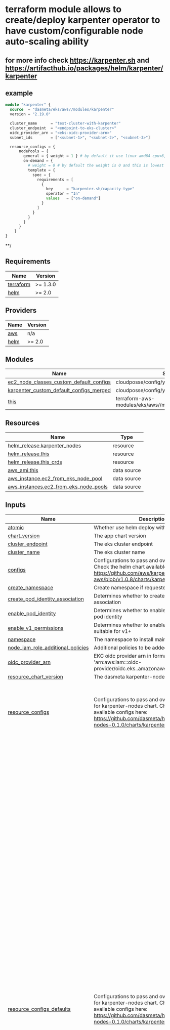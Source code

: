 
<!-- BEGINNING OF PRE-COMMIT-TERRAFORM DOCS HOOK -->

 # terraform module allows to create/deploy karpenter operator to have custom/configurable node auto-scaling ability
## for more info check https://karpenter.sh and https://artifacthub.io/packages/helm/karpenter/karpenter

## example
```terraform
module "karpenter" {
  source  = "dasmeta/eks/aws//modules/karpenter"
  version = "2.19.0"

  cluster_name      = "test-cluster-with-karpenter"
  cluster_endpoint  = "<endpoint-to-eks-cluster>"
  oidc_provider_arn = "<eks-oidc-provider-arn>"
  subnet_ids        = ["<subnet-1>", "<subnet-2>", "<subnet-3>"]

  resource_configs = {
      nodePools = {
        general = { weight = 1 } # by default it use linux amd64 cpu<6, memory<10000Mi, >2 generation and  ["spot", "on-demand"] type nodes so that it tries to get spot at first and if no then on-demand
        on-demand = {
          # weight = 0 # by default the weight is 0 and this is lowest priority, we can schedule pod in this not
          template = {
            spec = {
              requirements = [
                {
                  key      = "karpenter.sh/capacity-type"
                  operator = "In"
                  values   = ["on-demand"]
                }
              ]
            }
          }
        }
      }
    }
}
```

**/

## Requirements

| Name | Version |
|------|---------|
| <a name="requirement_terraform"></a> [terraform](#requirement\_terraform) | >= 1.3.0 |
| <a name="requirement_helm"></a> [helm](#requirement\_helm) | >= 2.0 |

## Providers

| Name | Version |
|------|---------|
| <a name="provider_aws"></a> [aws](#provider\_aws) | n/a |
| <a name="provider_helm"></a> [helm](#provider\_helm) | >= 2.0 |

## Modules

| Name | Source | Version |
|------|--------|---------|
| <a name="module_ec2_node_classes_custom_default_configs"></a> [ec2\_node\_classes\_custom\_default\_configs](#module\_ec2\_node\_classes\_custom\_default\_configs) | cloudposse/config/yaml//modules/deepmerge | 1.0.2 |
| <a name="module_karpenter_custom_default_configs_merged"></a> [karpenter\_custom\_default\_configs\_merged](#module\_karpenter\_custom\_default\_configs\_merged) | cloudposse/config/yaml//modules/deepmerge | 1.0.2 |
| <a name="module_this"></a> [this](#module\_this) | terraform-aws-modules/eks/aws//modules/karpenter | 20.34.0 |

## Resources

| Name | Type |
|------|------|
| [helm_release.karpenter_nodes](https://registry.terraform.io/providers/hashicorp/helm/latest/docs/resources/release) | resource |
| [helm_release.this](https://registry.terraform.io/providers/hashicorp/helm/latest/docs/resources/release) | resource |
| [helm_release.this_crds](https://registry.terraform.io/providers/hashicorp/helm/latest/docs/resources/release) | resource |
| [aws_ami.this](https://registry.terraform.io/providers/hashicorp/aws/latest/docs/data-sources/ami) | data source |
| [aws_instance.ec2_from_eks_node_pool](https://registry.terraform.io/providers/hashicorp/aws/latest/docs/data-sources/instance) | data source |
| [aws_instances.ec2_from_eks_node_pools](https://registry.terraform.io/providers/hashicorp/aws/latest/docs/data-sources/instances) | data source |

## Inputs

| Name | Description | Type | Default | Required |
|------|-------------|------|---------|:--------:|
| <a name="input_atomic"></a> [atomic](#input\_atomic) | Whether use helm deploy with --atomic flag | `bool` | `false` | no |
| <a name="input_chart_version"></a> [chart\_version](#input\_chart\_version) | The app chart version | `string` | `"1.3.3"` | no |
| <a name="input_cluster_endpoint"></a> [cluster\_endpoint](#input\_cluster\_endpoint) | The eks cluster endpoint | `string` | n/a | yes |
| <a name="input_cluster_name"></a> [cluster\_name](#input\_cluster\_name) | The eks cluster name | `string` | n/a | yes |
| <a name="input_configs"></a> [configs](#input\_configs) | Configurations to pass and override default ones. Check the helm chart available configs here: https://github.com/aws/karpenter-provider-aws/blob/v1.0.8/charts/karpenter/values.yaml | `any` | `{}` | no |
| <a name="input_create_namespace"></a> [create\_namespace](#input\_create\_namespace) | Create namespace if requested | `bool` | `true` | no |
| <a name="input_create_pod_identity_association"></a> [create\_pod\_identity\_association](#input\_create\_pod\_identity\_association) | Determines whether to create pod identity association | `bool` | `true` | no |
| <a name="input_enable_pod_identity"></a> [enable\_pod\_identity](#input\_enable\_pod\_identity) | Determines whether to enable support for EKS pod identity | `bool` | `true` | no |
| <a name="input_enable_v1_permissions"></a> [enable\_v1\_permissions](#input\_enable\_v1\_permissions) | Determines whether to enable permissions suitable for v1+ | `bool` | `true` | no |
| <a name="input_namespace"></a> [namespace](#input\_namespace) | The namespace to install main helm. | `string` | `"karpenter"` | no |
| <a name="input_node_iam_role_additional_policies"></a> [node\_iam\_role\_additional\_policies](#input\_node\_iam\_role\_additional\_policies) | Additional policies to be added to the IAM role | `any` | `{}` | no |
| <a name="input_oidc_provider_arn"></a> [oidc\_provider\_arn](#input\_oidc\_provider\_arn) | EKC oidc provider arn in format 'arn:aws:iam::<account-id>:oidc-provider/oidc.eks.<region>.amazonaws.com/id/<oidc-id>'. | `string` | n/a | yes |
| <a name="input_resource_chart_version"></a> [resource\_chart\_version](#input\_resource\_chart\_version) | The dasmeta karpenter-nodes chart version | `string` | `"0.1.0"` | no |
| <a name="input_resource_configs"></a> [resource\_configs](#input\_resource\_configs) | Configurations to pass and override default ones for karpenter-nodes chart. Check the helm chart available configs here: https://github.com/dasmeta/helm/tree/karpenter-nodes-0.1.0/charts/karpenter-nodes | <pre>object({<br/>    ec2NodeClasses = optional(any, {}) # This is for additional node classes configuration, by default it creates ec2NodeClass resource named 'default' and this attaches to all nodepools based on var.resource_configs_defaults configs<br/>    nodePools      = optional(any, {}) # The nodepool resources definition, it uses some predefined/default values from var.resource_configs_defaults which can be customized, check helm chart or/and karpenter docs for schema/fields<br/>  })</pre> | `{}` | no |
| <a name="input_resource_configs_defaults"></a> [resource\_configs\_defaults](#input\_resource\_configs\_defaults) | Configurations to pass and override default ones for karpenter-nodes chart. Check the helm chart available configs here: https://github.com/dasmeta/helm/tree/karpenter-nodes-0.1.0/charts/karpenter-nodes | <pre>object({<br/>    nodeClass = optional(any, {<br/>      amiFamily          = null # if not specified the value will be identified based on eks managed nodes ami id, the valid values are for example "AL2", "AL2023"<br/>      detailedMonitoring = true<br/>      metadataOptions = {<br/>        httpEndpoint            = "enabled"<br/>        httpProtocolIPv6        = "disabled"<br/>        httpPutResponseHopLimit = 2 # This is changed to disable IMDS access from containers not on the host network<br/>        httpTokens              = "required"<br/>      }<br/>      blockDeviceMappings = [<br/>        {<br/>          deviceName = "/dev/xvda"<br/>          ebs = {<br/>            volumeSize = "100Gi"<br/>            volumeType = "gp3"<br/>            encrypted  = true<br/>          }<br/>        }<br/>      ]<br/>    })<br/>    nodeClassRef = optional(any, {<br/>      group = "karpenter.k8s.aws"<br/>      kind  = "EC2NodeClass"<br/>      name  = "default"<br/>    }),<br/>    requirements = optional(any, [<br/>      {<br/>        key      = "karpenter.k8s.aws/instance-cpu"<br/>        operator = "Lt"<br/>        values   = ["9"] # <=8 core cpu nodes<br/>      },<br/>      {<br/>        key      = "karpenter.k8s.aws/instance-memory"<br/>        operator = "Lt"<br/>        values   = ["33000"] # <=32 Gb memory nodes<br/>      },<br/>      {<br/>        key      = "karpenter.k8s.aws/instance-cpu"<br/>        operator = "Gt"<br/>        values   = ["1"] # > core cpu nodes<br/>      },<br/>      {<br/>        key      = "karpenter.k8s.aws/instance-memory"<br/>        operator = "Gt"<br/>        values   = ["2000"] #  >2Gb Gb memory nodes as k8s struggles to start small ones<br/>      },<br/>      {<br/>        key      = "karpenter.k8s.aws/instance-generation"<br/>        operator = "Gt"<br/>        values   = ["2"] # generation of ec2 instances >2 (like t3a.medium) are more performance and effectiveness<br/>      },<br/>      {<br/>        key      = "kubernetes.io/arch"<br/>        operator = "In"<br/>        values   = ["amd64"] # amd64 linux is main platform arch we will use<br/>      },<br/>      {<br/>        key      = "karpenter.sh/capacity-type"<br/>        operator = "In"<br/>        values   = ["spot", "on-demand"] # both spot and on-demand nodes, it will look at first available spot and if no then on-demand<br/>      }<br/>    ])<br/>    disruption = optional(any, {<br/>      consolidationPolicy = "WhenEmptyOrUnderutilized"<br/>      consolidateAfter    = "3m" # the frequency how often karpenter will check and colocate/disrupt nodes<br/>      budgets = [<br/>        { nodes : "10%" } # allows karpenter to only deprovision/disrupt/recreate 10% of nodes at a time for consolidation/cost-optimization, to have more stable workloads<br/>      ]<br/>    }),<br/>    limits = optional(any, {<br/>      cpu = 10<br/>    })<br/>  })</pre> | `{}` | no |
| <a name="input_subnet_ids"></a> [subnet\_ids](#input\_subnet\_ids) | VPC subnet ids used for default Ec2NodeClass as subnet selector. | `list(string)` | n/a | yes |
| <a name="input_wait"></a> [wait](#input\_wait) | Whether use helm deploy with --wait flag | `bool` | `true` | no |

## Outputs

| Name | Description |
|------|-------------|
| <a name="output_helm_metadata"></a> [helm\_metadata](#output\_helm\_metadata) | Helm release metadata |
| <a name="output_karpenter_data"></a> [karpenter\_data](#output\_karpenter\_data) | Karpenter data |
<!-- END OF PRE-COMMIT-TERRAFORM DOCS HOOK -->
